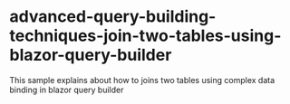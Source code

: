 # advanced-query-building-techniques-join-two-tables-using-blazor-query-builder
This sample explains about how to joins two tables using complex data binding in blazor query builder
